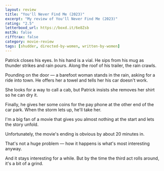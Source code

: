 ```yaml
---
layout: review
title: "You'll Never Find Me (2023)"
excerpt: "My review of You'll Never Find Me (2023)"
rating: "2.5"
letterboxd_url: https://boxd.it/6e8Zsb
mst3k: false
rifftrax: false
category: movie-review
tags: [shudder, directed-by-women, written-by-women]
---
```


Patrick closes his eyes. In his hand is a vial. He sips from his mug as thunder strikes and rain pours. Along the roof of his trailer, the rain crawls.

Pounding on the door — a barefoot woman stands in the rain, asking for a ride into town. He offers her a towel and tells her his car doesn't work.

She looks for a way to call a cab, but Patrick insists she removes her shirt so he can dry it.

Finally, he gives her some coins for the pay phone at the other end of the car park. When the storm lets up, he'll take her.

I'm a big fan of a movie that gives you almost nothing at the start and lets the story unfold.

Unfortunately, the movie's ending is obvious by about 20 minutes in.

That's not a huge problem — how it happens is what's most interesting anyway.

And it stays interesting for a while. But by the time the third act rolls around, it's a bit of a grind.
